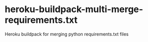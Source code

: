 # heroku-buildpack-multi-merge-requirements.txt
Heroku buildpack for merging python requirements.txt files
